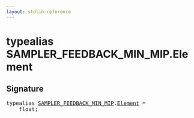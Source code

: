 ```yaml
---
layout: stdlib-reference
---
```


# typealias SAMPLER\_FEEDBACK\_MIN\_MIP\.Element

## Signature

<pre>
<span class='code_keyword'>typealias</span> <a href="../types/sampler_feedback_min_mip-012345689abcdefhijlmn/index.html" class="code_type">SAMPLER_FEEDBACK_MIN_MIP</a>.<a href="element-0.html" class="code_type">Element</a> = 
    <span class="code_keyword">float</span>;
</pre>

